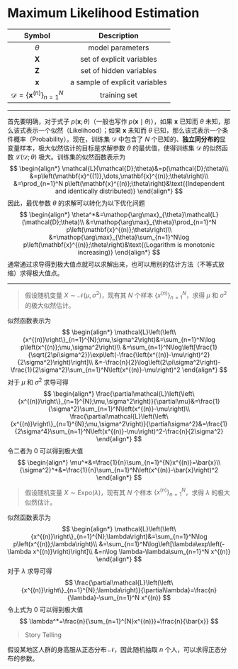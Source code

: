 # Maximum Likelihood Estimation

|                         Symbol                          |          Description           |
| :-----------------------------------------------------: | :----------------------------: |
|                        $\theta$                         |        model parameters        |
|                      $\mathbf{X}$                       |   set of explicit variables    |
|                      $\mathbf{Z}$                       |    set of hidden variables     |
|                      $\mathbf{x}$                       | a sample of explicit variables |
| $\mathcal{D}=\left\{\mathbf{x}^{(n)}\right\}_{n=1}^{N}$ |          training set          |

---

首先要明确，对于式子 $p(\mathbf{x};\theta)$（一般也写作 $p(\mathbf{x}\mid\theta)$），如果 $\mathbf{x}$ 已知而 $\theta$ 未知，那么该式表示一个似然（Likelihood）；如果 $\mathbf{x}$ 未知而 $\theta$ 已知，那么该式表示一个条件概率（Probability）。现在，训练集 $\mathcal{D}$ 中包含了 $N$ 个已知的、**独立同分布的**显变量样本，极大似然估计的目标是求解参数 $\theta$ 的最优值，使得训练集 $\mathcal{D}$ 的似然函数 $\mathcal{L}(\mathcal{D};\theta)$ 极大。训练集的似然函数表示为
$$
\begin{align*}
\mathcal{L}(\mathcal{D};\theta)&=p(\mathcal{D};\theta)\\
&=p\left(\mathbf{x}^{(1)},\dots,\mathbf{x}^{(n)};\theta\right)\\
&=\prod_{n=1}^N p\left(\mathbf{x}^{(n)};\theta\right)&\text{(Independent and identically distributed)}
\end{align*}
$$
因此，最优参数 $\theta$ 的求解可以转化为以下优化问题
$$
\begin{align*}
\theta^*&=\mathop{\arg\max}_{\theta}\mathcal{L}(\mathcal{D};\theta)\\
&=\mathop{\arg\max}_{\theta}\prod_{n=1}^N p\left(\mathbf{x}^{(n)};\theta\right)\\
&=\mathop{\arg\max}_{\theta}\sum_{n=1}^N\log p\left(\mathbf{x}^{(n)};\theta\right)&\text{(Logarithm is monotonic increasing)}
\end{align*}
$$
通常通过求导得到极大值点就可以求解出来，也可以用别的估计方法（不等式放缩）求得极大值点。

---

> 假设随机变量 $X\sim\mathcal{N}(\mu,\sigma^2)$，现有其 $N$ 个样本 $\left\{x^{(n)}\right\}_{n=1}^{N}$，求得 $\mu$ 和 $\sigma^2$ 的极大似然估计。

似然函数表示为
$$
\begin{align*}
\mathcal{L}\left(\left\{x^{(n)}\right\}_{n=1}^{N};\mu,\sigma^2\right)&=\sum_{n=1}^N\log p\left(x^{(n)};\mu,\sigma^2\right)\\
&=\sum_{n=1}^N\log\left[\frac{1}{\sqrt{2\pi\sigma^2}}\exp\left(-\frac{\left(x^{(n)}-\mu\right)^2}{2\sigma^2}\right)\right]\\
&=-\frac{n}{2}\log\left(2\pi\sigma^2\right)-\frac{1}{2\sigma^2}\sum_{n=1}^N\left(x^{(n)}-\mu\right)^2
\end{align*}
$$
对于 $\mu$ 和 $\sigma^2$ 求导可得
$$
\begin{align*}
\frac{\partial\mathcal{L}\left(\left\{x^{(n)}\right\}_{n=1}^{N};\mu,\sigma^2\right)}{\partial\mu}&=\frac{1}{\sigma^2}\sum_{n=1}^N\left(x^{(n)}-\mu\right)\\
\frac{\partial\mathcal{L}\left(\left\{x^{(n)}\right\}_{n=1}^{N};\mu,\sigma^2\right)}{\partial\sigma^2}&=\frac{1}{2\sigma^4}\sum_{n=1}^N\left(x^{(n)}-\mu\right)^2-\frac{n}{2\sigma^2}
\end{align*}
$$
令二者为 $0$ 可以得到极大值
$$
\begin{align*}
\mu^*&=\frac{1}{n}\sum_{n=1}^{N}x^{(n)}=\bar{x}\\
{\sigma^2}^*&=\frac{1}{n}\sum_{n=1}^N\left(x^{(n)}-\bar{x}\right)^2
\end{align*}
$$

> 假设随机变量 $X\sim\mathrm{Expo}(\lambda)$，现有其 $N$ 个样本 $\left\{x^{(n)}\right\}_{n=1}^{N}$，求得 $\lambda$ 的极大似然估计。

似然函数表示为
$$
\begin{align*}
\mathcal{L}\left(\left\{x^{(n)}\right\}_{n=1}^{N};\lambda\right)&=\sum_{n=1}^N\log p\left(x^{(n)};\lambda\right)\\
&=\sum_{n=1}^N\log\left[\lambda\exp\left(-\lambda x^{(n)}\right)\right]\\
&=n\log \lambda-\lambda\sum_{n=1}^N x^{(n)}
\end{align*}
$$
对于 $\lambda$ 求导可得
$$
\frac{\partial\mathcal{L}\left(\left\{x^{(n)}\right\}_{n=1}^{N};\lambda\right)}{\partial\lambda}=\frac{n}{\lambda}-\sum_{n=1}^N x^{(n)}
$$
令上式为 $0$ 可以得到极大值
$$
\lambda^*=\frac{n}{\sum_{n=1}^{N}x^{(n)}}=\frac{n}{\bar{x}}
$$

> Story Telling

假设某地区人群的身高服从正态分布 $\mathcal{N}$，因此随机抽取 $n$ 个人，可以求得正态分布的参数。
